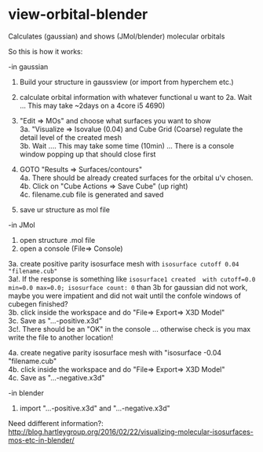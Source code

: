 # view-orbital-blender
Calculates (gaussian) and shows (JMol/blender) molecular orbitals

So this is how it works:

-in gaussian

1. Build your structure in gaussview (or import from hyperchem etc.)
2. calculate orbital information with whatever functional u want to
2a. Wait ... This may take ~2days on a 4core i5 4690)
3. "Edit => MOs" and choose what surfaces you want to show  
3a. "Visualize => Isovalue (0.04) and Cube Grid (Coarse) regulate the detail level of the created mesh  
3b. Wait .... This may take some time (10min) ... There is a console window popping up that should close first

4. GOTO "Results => Surfaces/contours"  
4a. There should be already created surfaces for the orbital u'v chosen.  
4b. Click on "Cube Actions => Save Cube" (up right)  
4c. filename.cub file is generated and saved  
5. save ur structure as mol file

-in JMol

1. open structure .mol file
2. open a console (File=> Console)

3a. create positive parity isosurface mesh with ``` isosurface cutoff 0.04 "filename.cub"  ```  
3a!. If the response is something like ``` isosurface1 created  with cutoff=0.0 min=0.0 max=0.0; isosurface count: 0 ``` than 3b for gaussian did not work, maybe you were impatient and did not wait until the confole windows of cubegen finished?  
3b. click inside the workspace and do "File=> Export=> X3D Model"  
3c. Save as "...-positive.x3d"  
3c!. There should be an "OK" in the console ... otherwise check is you max write the file to another location!  

4a. create negative parity isosurface mesh with "isosurface -0.04 "filename.cub"  
4b. click inside the workspace and do "File=> Export=> X3D Model"  
4c. Save as "...-negative.x3d"  

-in blender
1. import "...-positive.x3d" and "...-negative.x3d"

Need ddifferent information?:
http://blog.hartleygroup.org/2016/02/22/visualizing-molecular-isosurfaces-mos-etc-in-blender/
